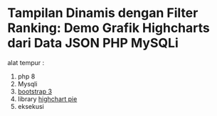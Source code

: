 <h1>Tampilan Dinamis dengan Filter Ranking: Demo Grafik Highcharts dari Data JSON PHP MySQLi</h1>
alat tempur :
<ol>
  <li>php 8</li>
  <li>Mysqli</li>
  <li><a href="https://getbootstrap.com/docs/3.3/getting-started/">bootstrap 3</a></li>
  <li>library <a href="https://www.highcharts.com/demo/highcharts/pie-chart">highchart pie</a></li>
  <li>eksekusi</li>
</ol>
